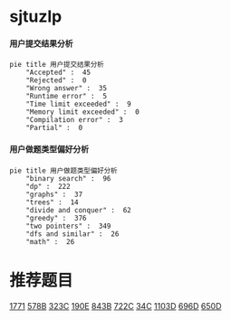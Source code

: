 # sjtuzlp

<!-- tabs:start -->



#### **用户提交结果分析**

```mermaid
pie title 用户提交结果分析
    "Accepted" :  45
    "Rejected" :  0
    "Wrong answer" :  35
    "Runtime error" :  5
    "Time limit exceeded" :  9
    "Memory limit exceeded" :  0
    "Compilation error" :  3
    "Partial" :  0
```

#### **用户做题类型偏好分析**

```mermaid
pie title 用户做题类型偏好分析
    "binary search" :  96
    "dp" :  222
    "graphs" :  37
    "trees" :  14
    "divide and conquer" :  62
    "greedy" :  376
    "two pointers" :  349
    "dfs and similar" :  26
    "math" :  26
```



<!-- tabs:end -->
# 推荐题目
[1771](https://codeforces.com/contest/177/problem/1)
[578B](https://codeforces.com/contest/578/problem/B)
[323C](https://codeforces.com/contest/323/problem/C)
[190E](https://codeforces.com/contest/190/problem/E)
[843B](https://codeforces.com/contest/843/problem/B)
[722C](https://codeforces.com/contest/722/problem/C)
[34C](https://codeforces.com/contest/34/problem/C)
[1103D](https://codeforces.com/contest/1103/problem/D)
[696D](https://codeforces.com/contest/696/problem/D)
[650D](https://codeforces.com/contest/650/problem/D)
